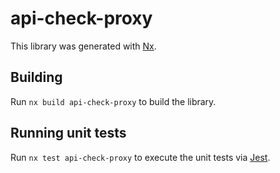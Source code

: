 # api-check-proxy

This library was generated with [Nx](https://nx.dev).

## Building

Run `nx build api-check-proxy` to build the library.

## Running unit tests

Run `nx test api-check-proxy` to execute the unit tests via [Jest](https://jestjs.io).
